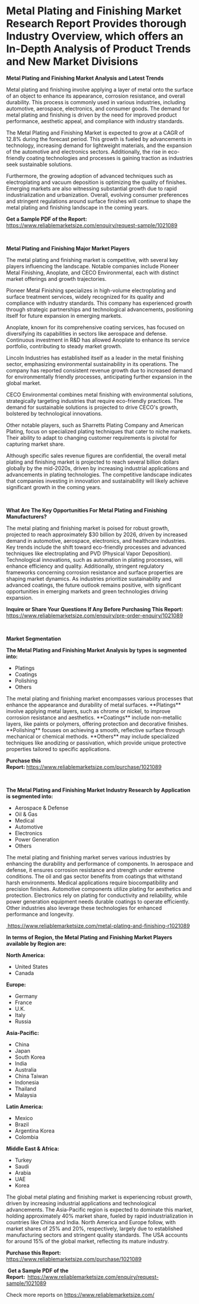 <p><h1>Metal Plating and Finishing Market Research Report Provides thorough Industry Overview, which offers an In-Depth Analysis of Product Trends and New Market Divisions</h1></p><p><strong>Metal Plating and Finishing Market Analysis and Latest Trends</strong></p>
<p><p>Metal plating and finishing involve applying a layer of metal onto the surface of an object to enhance its appearance, corrosion resistance, and overall durability. This process is commonly used in various industries, including automotive, aerospace, electronics, and consumer goods. The demand for metal plating and finishing is driven by the need for improved product performance, aesthetic appeal, and compliance with industry standards.</p><p>The Metal Plating and Finishing Market is expected to grow at a CAGR of 12.8% during the forecast period. This growth is fueled by advancements in technology, increasing demand for lightweight materials, and the expansion of the automotive and electronics sectors. Additionally, the rise in eco-friendly coating technologies and processes is gaining traction as industries seek sustainable solutions. </p><p>Furthermore, the growing adoption of advanced techniques such as electroplating and vacuum deposition is optimizing the quality of finishes. Emerging markets are also witnessing substantial growth due to rapid industrialization and urbanization. Overall, evolving consumer preferences and stringent regulations around surface finishes will continue to shape the metal plating and finishing landscape in the coming years.</p></p>
<p><strong>Get a Sample PDF of the Report:&nbsp;</strong> <a href="https://www.reliablemarketsize.com/enquiry/request-sample/1021089?utm_campaign=2565&utm_medium=2&utm_source=Github&utm_content=ia&utm_term=10042025&utm_id=metal-plating-and-finishing">https://www.reliablemarketsize.com/enquiry/request-sample/1021089</a></p>
<p>&nbsp;</p>
<p><strong>Metal Plating and Finishing Major Market Players</strong></p>
<p><p>The metal plating and finishing market is competitive, with several key players influencing the landscape. Notable companies include Pioneer Metal Finishing, Anoplate, and CECO Environmental, each with distinct market offerings and growth trajectories.</p><p>Pioneer Metal Finishing specializes in high-volume electroplating and surface treatment services, widely recognized for its quality and compliance with industry standards. This company has experienced growth through strategic partnerships and technological advancements, positioning itself for future expansion in emerging markets.</p><p>Anoplate, known for its comprehensive coating services, has focused on diversifying its capabilities in sectors like aerospace and defense. Continuous investment in R&D has allowed Anoplate to enhance its service portfolio, contributing to steady market growth.</p><p>Lincoln Industries has established itself as a leader in the metal finishing sector, emphasizing environmental sustainability in its operations. The company has reported consistent revenue growth due to increased demand for environmentally friendly processes, anticipating further expansion in the global market.</p><p>CECO Environmental combines metal finishing with environmental solutions, strategically targeting industries that require eco-friendly practices. The demand for sustainable solutions is projected to drive CECO's growth, bolstered by technological innovations.</p><p>Other notable players, such as Sharretts Plating Company and American Plating, focus on specialized plating techniques that cater to niche markets. Their ability to adapt to changing customer requirements is pivotal for capturing market share.</p><p>Although specific sales revenue figures are confidential, the overall metal plating and finishing market is projected to reach several billion dollars globally by the mid-2020s, driven by increasing industrial applications and advancements in plating technologies. The competitive landscape indicates that companies investing in innovation and sustainability will likely achieve significant growth in the coming years.</p></p>
<p>&nbsp;</p>
<p><strong>What Are The Key Opportunities For Metal Plating and Finishing Manufacturers?</strong></p>
<p><p>The metal plating and finishing market is poised for robust growth, projected to reach approximately $30 billion by 2026, driven by increased demand in automotive, aerospace, electronics, and healthcare industries. Key trends include the shift toward eco-friendly processes and advanced techniques like electroplating and PVD (Physical Vapor Deposition). Technological innovations, such as automation in plating processes, will enhance efficiency and quality. Additionally, stringent regulatory frameworks concerning corrosion resistance and surface properties are shaping market dynamics. As industries prioritize sustainability and advanced coatings, the future outlook remains positive, with significant opportunities in emerging markets and green technologies driving expansion.</p></p>
<p><strong>Inquire or Share Your Questions If Any Before Purchasing This Report:</strong> <a href="https://www.reliablemarketsize.com/enquiry/pre-order-enquiry/1021089?utm_campaign=2565&utm_medium=2&utm_source=Github&utm_content=ia&utm_term=10042025&utm_id=metal-plating-and-finishing">https://www.reliablemarketsize.com/enquiry/pre-order-enquiry/1021089</a></p>
<p>&nbsp;</p>
<p><strong>Market Segmentation</strong></p>
<p><strong>The Metal Plating and Finishing Market Analysis by types is segmented into:</strong></p>
<p><ul><li>Platings</li><li>Coatings</li><li>Polishing</li><li>Others</li></ul></p>
<p><p>The metal plating and finishing market encompasses various processes that enhance the appearance and durability of metal surfaces. **Platings** involve applying metal layers, such as chrome or nickel, to improve corrosion resistance and aesthetics. **Coatings** include non-metallic layers, like paints or polymers, offering protection and decorative finishes. **Polishing** focuses on achieving a smooth, reflective surface through mechanical or chemical methods. **Others** may include specialized techniques like anodizing or passivation, which provide unique protective properties tailored to specific applications.</p></p>
<p><strong>Purchase this Report:&nbsp;</strong><a href="https://www.reliablemarketsize.com/purchase/1021089?utm_campaign=2565&utm_medium=2&utm_source=Github&utm_content=ia&utm_term=10042025&utm_id=metal-plating-and-finishing">https://www.reliablemarketsize.com/purchase/1021089</a></p>
<p>&nbsp;</p>
<p><strong>The Metal Plating and Finishing Market Industry Research by Application is segmented into:</strong></p>
<p><ul><li>Aerospace & Defense</li><li>Oil & Gas</li><li>Medical</li><li>Automotive</li><li>Electronics</li><li>Power Generation</li><li>Others</li></ul></p>
<p><p>The metal plating and finishing market serves various industries by enhancing the durability and performance of components. In aerospace and defense, it ensures corrosion resistance and strength under extreme conditions. The oil and gas sector benefits from coatings that withstand harsh environments. Medical applications require biocompatibility and precision finishes. Automotive components utilize plating for aesthetics and protection. Electronics rely on plating for conductivity and reliability, while power generation equipment needs durable coatings to operate efficiently. Other industries also leverage these technologies for enhanced performance and longevity.</p></p>
<p><a href="https://www.reliablemarketsize.com/metal-plating-and-finishing-r1021089?utm_campaign=2565&utm_medium=2&utm_source=Github&utm_content=ia&utm_term=10042025&utm_id=metal-plating-and-finishing">&nbsp;https://www.reliablemarketsize.com/metal-plating-and-finishing-r1021089</a></p>
<p><strong>In terms of Region, the Metal Plating and Finishing Market Players available by Region are:</strong></p>
<p>
    <p> <strong> North America: </strong>
        <ul>
            <li>United States</li>
            <li>Canada</li>
        </ul>
        </p> 
    <p> <strong> Europe: </strong>
        <ul>
            <li>Germany</li>
            <li>France</li>
            <li>U.K.</li>
            <li>Italy</li>
            <li>Russia</li>
        </ul>
        </p> 
    <p> <strong> Asia-Pacific: </strong>
        <ul>
            <li>China</li>
            <li>Japan</li>
            <li>South Korea</li>
            <li>India</li>
            <li>Australia</li>
            <li>China Taiwan</li>
            <li>Indonesia</li>
            <li>Thailand</li>
            <li>Malaysia</li>
        </ul>
        </p> 
    <p> <strong> Latin America: </strong>
        <ul>
            <li>Mexico</li>
            <li>Brazil</li>
            <li>Argentina Korea</li>
            <li>Colombia</li>
        </ul>
        </p> 
    <p> <strong> Middle East & Africa: </strong>
        <ul>
            <li>Turkey</li>
            <li>Saudi</li>
            <li>Arabia</li>
            <li>UAE</li>
            <li>Korea</li>
        </ul>
    </p>
    </p>
<p><p>The global metal plating and finishing market is experiencing robust growth, driven by increasing industrial applications and technological advancements. The Asia-Pacific region is expected to dominate this market, holding approximately 40% market share, fueled by rapid industrialization in countries like China and India. North America and Europe follow, with market shares of 25% and 20%, respectively, largely due to established manufacturing sectors and stringent quality standards. The USA accounts for around 15% of the global market, reflecting its mature industry.</p></p>
<p><strong>Purchase this Report: </strong><a href="https://www.reliablemarketsize.com/purchase/1021089?utm_campaign=2565&utm_medium=2&utm_source=Github&utm_content=ia&utm_term=10042025&utm_id=metal-plating-and-finishing">https://www.reliablemarketsize.com/purchase/1021089</a></p>
<p>&nbsp;<strong>Get a Sample PDF of the Report:&nbsp;&nbsp;</strong><a href="https://www.reliablemarketsize.com/enquiry/request-sample/1021089?utm_campaign=2565&utm_medium=2&utm_source=Github&utm_content=ia&utm_term=10042025&utm_id=metal-plating-and-finishing">https://www.reliablemarketsize.com/enquiry/request-sample/1021089</a></p>
<p><strong></strong></p>
<p>Check more reports on <a href="https://www.reliablemarketsize.com/?utm_campaign=2565&utm_medium=2&utm_source=Github&utm_content=ia&utm_term=10042025&utm_id=metal-plating-and-finishing">https://www.reliablemarketsize.com/</a></p>